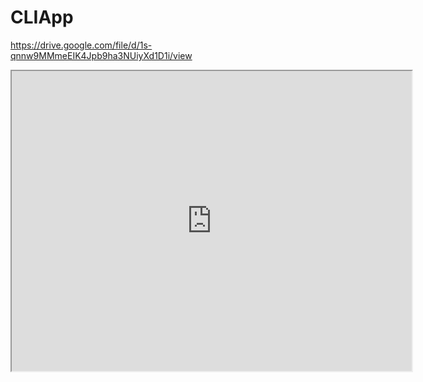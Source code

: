 # CLIApp

https://drive.google.com/file/d/1s-qnnw9MMmeEIK4Jpb9ha3NUiyXd1D1i/view

<iframe src="https://drive.google.com/file/d/1s-qnnw9MMmeEIK4Jpb9ha3NUiyXd1D1i/preview" width="640" height="480"></iframe>
